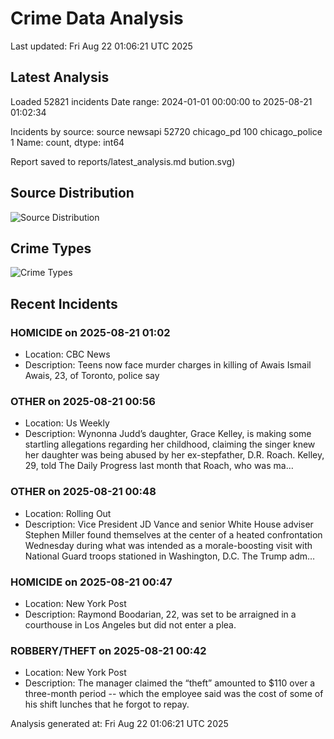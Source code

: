 # Crime Data Analysis
Last updated: Fri Aug 22 01:06:21 UTC 2025

## Latest Analysis

Loaded 52821 incidents
Date range: 2024-01-01 00:00:00 to 2025-08-21 01:02:34

Incidents by source:
source
newsapi           52720
chicago_pd          100
chicago_police        1
Name: count, dtype: int64

Report saved to reports/latest_analysis.md
bution.svg)

## Source Distribution
![Source Distribution](images/source_distribution.svg)

## Crime Types
![Crime Types](images/crime_types.svg)

## Recent Incidents

### HOMICIDE on 2025-08-21 01:02
- Location: CBC News
- Description: Teens now face murder charges in killing of Awais Ismail Awais, 23, of Toronto, police say


### OTHER on 2025-08-21 00:56
- Location: Us Weekly
- Description: Wynonna Judd’s daughter, Grace Kelley, is making some startling allegations regarding her childhood, claiming the singer knew her daughter was being abused by her ex-stepfather, D.R. Roach. Kelley, 29, told The Daily Progress last month that Roach, who was ma…


### OTHER on 2025-08-21 00:48
- Location: Rolling Out
- Description: Vice President JD Vance and senior White House adviser Stephen Miller found themselves at the center of a heated confrontation Wednesday during what was intended as a morale-boosting visit with National Guard troops stationed in Washington, D.C. The Trump adm…


### HOMICIDE on 2025-08-21 00:47
- Location: New York Post
- Description: Raymond Boodarian, 22, was set to be arraigned in a courthouse in Los Angeles but did not enter a plea.


### ROBBERY/THEFT on 2025-08-21 00:42
- Location: New York Post
- Description: The manager claimed the “theft” amounted to $110 over a three-month period -- which the employee said was the cost of some of his shift lunches that he forgot to repay.

Analysis generated at: Fri Aug 22 01:06:21 UTC 2025
